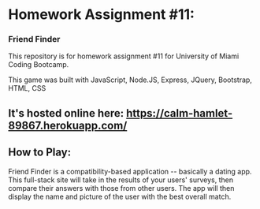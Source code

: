 # Homework Assignment #11:
### Friend Finder

This repository is for homework assignment #11 for University of Miami Coding Bootcamp. 

This game was built with JavaScript, Node.JS, Express, JQuery, Bootstrap, HTML, CSS

## It's hosted online here: https://calm-hamlet-89867.herokuapp.com/

## How to Play:
Friend Finder is a compatibility-based application -- basically a dating app. This full-stack site will
take in the results of your users' surveys, then compare their answers with those from other users. The app 
will then display the name and picture of the user with the best overall match.
